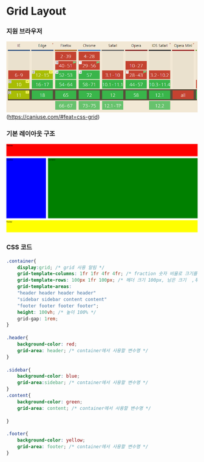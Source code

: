 # Grid Layout
### 지원 브라우저
![support](./assets/support.png)(https://caniuse.com/#feat=css-grid)
### 기본 레이아웃 구조
![gridLayout](./assets/layoutGridBasic.png)
### CSS 코드
```css
.container{
	display:grid; /* grid 사용 알림 */
	grid-template-columns: 1fr 1fr 4fr 4fr; /* fraction 숫자 비율로 크기를 차지 */
	grid-template-rows: 100px 1fr 100px; /* 헤더 크기 100px, 남은 크기  ,푸터 크기 100px */
	grid-template-areas: 
	"header header header header"
	"sidebar sidebar content content"
	"footer footer footer footer";
	height: 100vh; /* 높이 100% */
	grid-gap: 1rem;
}

.header{
	background-color: red;
	grid-area: header; /* container에서 사용할 변수명 */
}

.sidebar{
	background-color: blue;
	grid-area:sidebar; /* container에서 사용할 변수명 */
}
.content{
	background-color: green;
	grid-area: content; /* container에서 사용할 변수명 */

}

.footer{
	background-color: yellow;
	grid-area: footer; /* container에서 사용할 변수명 */
}
```

